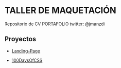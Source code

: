 

# TALLER DE MAQUETACIÓN

Repositorio de CV PORTAFOLIO twitter: @jmanzdi

## Proyectos

- [Landing-Page](https://jonathanmanzanodiaz.github.io/practice/cv-portfolio)

- [100DaysOfCSS](https://jonathanmanzanodiaz.github.io/practice/100DaysCSS/README.md)
